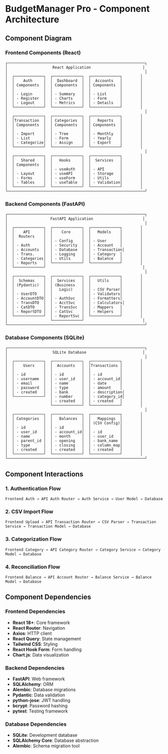 # BudgetManager Pro - Component Architecture

## Component Diagram

### Frontend Components (React)

```
┌─────────────────────────────────────────────────────────────┐
│                    React Application                       │
│                                                             │
│  ┌─────────────┐  ┌─────────────┐  ┌─────────────┐        │
│  │    Auth     │  │  Dashboard  │  │  Accounts   │        │
│  │ Components  │  │ Components  │  │ Components  │        │
│  │             │  │             │  │             │        │
│  │ - Login     │  │ - Summary   │  │ - List      │        │
│  │ - Register  │  │ - Charts    │  │ - Form      │        │
│  │ - Logout    │  │ - Metrics   │  │ - Details   │        │
│  └─────────────┘  └─────────────┘  └─────────────┘        │
│                                                             │
│  ┌─────────────┐  ┌─────────────┐  ┌─────────────┐        │
│  │Transaction  │  │ Categories  │  │   Reports   │        │
│  │ Components  │  │ Components  │  │ Components  │        │
│  │             │  │             │  │             │        │
│  │ - Import    │  │ - Tree      │  │ - Monthly   │        │
│  │ - List      │  │ - Form      │  │ - Yearly    │        │
│  │ - Categorize│  │ - Assign    │  │ - Export    │        │
│  └─────────────┘  └─────────────┘  └─────────────┘        │
│                                                             │
│  ┌─────────────┐  ┌─────────────┐  ┌─────────────┐        │
│  │   Shared    │  │   Hooks     │  │  Services   │        │
│  │ Components  │  │             │  │             │        │
│  │             │  │ - useAuth   │  │ - API       │        │
│  │ - Layout    │  │ - useAPI    │  │ - Storage   │        │
│  │ - Forms     │  │ - useForm   │  │ - Utils     │        │
│  │ - Tables    │  │ - useTable  │  │ - Validation│        │
│  └─────────────┘  └─────────────┘  └─────────────┘        │
└─────────────────────────────────────────────────────────────┘
```

### Backend Components (FastAPI)

```
┌─────────────────────────────────────────────────────────────┐
│                   FastAPI Application                      │
│                                                             │
│  ┌─────────────┐  ┌─────────────┐  ┌─────────────┐        │
│  │    API      │  │    Core     │  │   Models    │        │
│  │  Routers    │  │             │  │             │        │
│  │             │  │ - Config    │  │ - User      │        │
│  │ - Auth      │  │ - Security  │  │ - Account   │        │
│  │ - Accounts  │  │ - Database  │  │ - Transaction│       │
│  │ - Trans.    │  │ - Logging   │  │ - Category  │        │
│  │ - Categories│  │ - Utils     │  │ - Balance   │        │
│  │ - Reports   │  └─────────────┘  └─────────────┘        │
│  └─────────────┘                                           │
│                                                             │
│  ┌─────────────┐  ┌─────────────┐  ┌─────────────┐        │
│  │  Schemas    │  │  Services   │  │   Utils     │        │
│  │ (Pydantic)  │  │ (Business   │  │             │        │
│  │             │  │   Logic)    │  │ - CSV Parser│        │
│  │ - UserDTO   │  │             │  │ - Validators│        │
│  │ - AccountDTO│  │ - AuthSvc   │  │ - Formatters│        │
│  │ - TransDTO  │  │ - AcctSvc   │  │ - Calculators│       │
│  │ - CatDTO    │  │ - TransSvc  │  │ - Mappers   │        │
│  │ - ReportDTO │  │ - CatSvc    │  │ - Helpers   │        │
│  └─────────────┘  │ - ReportSvc │  └─────────────┘        │
│                   └─────────────┘                          │
└─────────────────────────────────────────────────────────────┘
```

### Database Components (SQLite)

```
┌─────────────────────────────────────────────────────────────┐
│                    SQLite Database                         │
│                                                             │
│  ┌─────────────┐  ┌─────────────┐  ┌─────────────┐        │
│  │    Users    │  │  Accounts   │  │Transactions │        │
│  │             │  │             │  │             │        │
│  │ - id        │  │ - id        │  │ - id        │        │
│  │ - username  │  │ - user_id   │  │ - account_id│        │
│  │ - email     │  │ - name      │  │ - date      │        │
│  │ - password  │  │ - type      │  │ - amount    │        │
│  │ - created   │  │ - bank      │  │ - description│       │
│  └─────────────┘  │ - number    │  │ - category_id│       │
│                   │ - created   │  │ - created   │        │
│                   └─────────────┘  └─────────────┘        │
│                                                             │
│  ┌─────────────┐  ┌─────────────┐  ┌─────────────┐        │
│  │ Categories  │  │   Balances  │  │   Mappings  │        │
│  │             │  │             │  │ (CSV Config)│        │
│  │ - id        │  │ - id        │  │             │        │
│  │ - user_id   │  │ - account_id│  │ - id        │        │
│  │ - name      │  │ - month     │  │ - user_id   │        │
│  │ - parent_id │  │ - opening   │  │ - bank_name │        │
│  │ - type      │  │ - closing   │  │ - column_map│        │
│  │ - created   │  │ - created   │  │ - created   │        │
│  └─────────────┘  └─────────────┘  └─────────────┘        │
└─────────────────────────────────────────────────────────────┘
```

## Component Interactions

### 1. Authentication Flow
```
Frontend Auth → API Auth Router → Auth Service → User Model → Database
```

### 2. CSV Import Flow
```
Frontend Upload → API Transaction Router → CSV Parser → Transaction Service → Transaction Model → Database
```

### 3. Categorization Flow
```
Frontend Category → API Category Router → Category Service → Category Model → Database
```

### 4. Reconciliation Flow
```
Frontend Balance → API Account Router → Balance Service → Balance Model → Database
```

## Component Dependencies

### Frontend Dependencies
- **React 18+**: Core framework
- **React Router**: Navigation
- **Axios**: HTTP client
- **React Query**: State management
- **Tailwind CSS**: Styling
- **React Hook Form**: Form handling
- **Chart.js**: Data visualization

### Backend Dependencies
- **FastAPI**: Web framework
- **SQLAlchemy**: ORM
- **Alembic**: Database migrations
- **Pydantic**: Data validation
- **python-jose**: JWT handling
- **bcrypt**: Password hashing
- **pytest**: Testing framework

### Database Dependencies
- **SQLite**: Development database
- **SQLAlchemy Core**: Database abstraction
- **Alembic**: Schema migration tool
